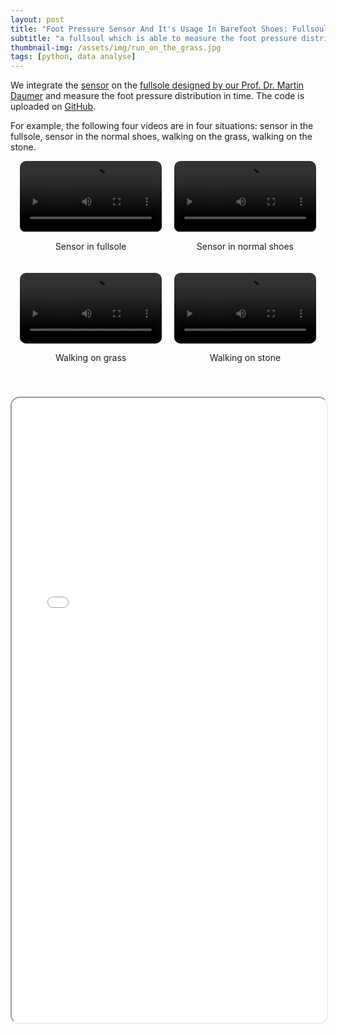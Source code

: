 ```yaml
---
layout: post
title: "Foot Pressure Sensor And It's Usage In Barefoot Shoes: Fullsoul Runningpad"
subtitle: "a fullsoul which is able to measure the foot pressure distribution in real time."
thumbnail-img: /assets/img/run_on_the_grass.jpg
tags: [python, data analyse]
---
```


We integrate the [sensor](https://www.moxiantech.com/) on the [fullsole designed by our Prof. Dr. Martin Daumer](https://fullsoul.de/) and measure the foot pressure distribution in time. The code is uploaded on [GitHub](https://github.com/weichkai/footPressureSensor).


For example,  the following four videos are in four situations: sensor in the fullsole, sensor in the normal shoes, walking on the grass, walking on the stone.

<!-- 视频网格样式 -->
<style>
.video-grid {
  display: flex;
  flex-wrap: wrap;
  gap: 20px;
  justify-content: center;
  margin-bottom: 40px;
}

.video-item {
  flex: 1 1 45%;
  max-width: 45%;
}

video {
  width: 100%;
  height: auto;
  border-radius: 10px;
}
</style>

<!-- 视频展示区域 -->
<div class="video-grid">
  <div class="video-item">
    <video controls>
      <source src="/assets/vid/fullsoul_wiese1-lessthan25MB.mp4" type="video/mp4">
      Your browser does not support the video tag.
    </video>
    <p style="text-align: center;">Sensor in fullsole</p>
  </div>
  <div class="video-item">
    <video controls>
      <source src="/assets/vid/nrshoes_wiese2.mp4" type="video/mp4">
      Your browser does not support the video tag.
    </video>
    <p style="text-align: center;">Sensor in normal shoes</p>
  </div>
  <div class="video-item">
    <video controls>
      <source src="/assets/vid/fullsoul_stone1.mp4" type="video/mp4">
      Your browser does not support the video tag.
    </video>
    <p style="text-align: center;">Walking on grass</p>
  </div>
  <div class="video-item">
    <video controls>
      <source src="/assets/vid/nrshoes_stone2.mp4" type="video/mp4">
      Your browser does not support the video tag.
    </video>
    <p style="text-align: center;">Walking on stone</p>
  </div>
</div>

<iframe src="/assets/pdf/foot_pressure_sensor_presentation_06082024_v15.pdf" width="100%" height="1000px" style="border-radius: 15px;"></iframe>
